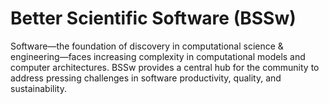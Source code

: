 # Better Scientific Software (BSSw)

Software—the foundation of discovery in computational science & engineering—faces increasing complexity in computational models and computer architectures. BSSw provides a central hub for the community to address pressing challenges in software productivity, quality, and sustainability.

<!---
Slide1 L: ../images/Blog_2308_Fellows.png
Slide1 R: ../Articles/Blog/2023-08-BSSwFellowsOpen2023.md
Slide2 L: ../images/Featured_2307_BSSwFellowsB.png
Slide2 R: ../Articles/Blog/2023-07-BSSwFellows2022.md
Slide3 L: ../images/Blog_2307_io.png
Slide3 R: ../Articles/Blog/2023-07-optimizing_io.md
Slide4 L: ../CuratedContent/CuratedContent/TuringWay.md
Slide4 R: ../CuratedContent/ScienceAsAmateurSoftwareDevelopment.md
Slide5 L: ../CuratedContent/bssw-tutorials.md
Slide5 R: ../Events/2023-repro-climate.md
--->

<!---
Note: We have had up to 7 L and R panels in the carousel, even if the current carousel may be shorter.

Caution: Blank line after first comment mark (or before last comment mark) causes build failure.
LCM: Saving for use again later

Slide1 L: ../images/Blog_2306_ComplexApp.png
Slide1 R: ../Articles/Blog/2023-05-sci-workflows.md
Slide2 L: ../images/Blog_2306_ACMConference.png
Slide2 R: ../Articles/Blog/2023-06-acm-rep.md
Slide3 L: ../CuratedContent/PersistentCodeIdentifiers.md
Slide3 R: ../CuratedContent/bssw-tutorials.md
Slide4 L: ../CuratedContent/WorseIsBetter.md
Slide4 R: ../Events/hpcbp-076-cleanssw.md
Slide5 L: ../Events/LeadershipScientificSoftwareTownHallMeetings.md
Slide5 R: ../Events/2023-usrse-conf.md
--->

<!---
[Site Overview](SiteOverview.md)

[Communities Overview](CommunitiesOverview.md)

[Intro to CSE](IntroToCse.md)

[Intro to HPC](IntroToHpc.md)

--->
